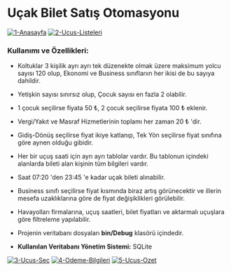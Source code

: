 # Uçak Bilet Satış Otomasyonu

<a href="https://imgbb.com/"><img src="https://i.ibb.co/k1ksZK3/1-Anasayfa.png" alt="1-Anasayfa" border="0" /></a> <a href="https://ibb.co/MfLQ5wt"><img src="https://i.ibb.co/PM80zXP/2-Ucus-Listeleri.png" alt="2-Ucus-Listeleri" border="0" /></a>

### Kullanımı ve Özellikleri:


- Koltuklar 3 kişilik ayrı ayrı tek düzenekte olmak üzere maksimum yolcu sayısı 120 olup, Ekonomi ve Business sınıflarıın her ikisi de bu sayıya dahildir.

- Yetişkin sayısı sınırsız olup, Çocuk sayısı en fazla 2 olabilir.

- 1 çocuk seçilirse fiyata 50 ₺, 2 çocuk seçilirse fiyata 100 ₺ eklenir.

- Vergi/Yakıt ve Masraf Hizmetlerinin toplamı her zaman 20 ₺ 'dir.

- Gidiş-Dönüş seçilirse fiyat ikiye katlanıp, Tek Yön seçilirse fiyat sınıfına göre aynen olduğu gibidir.

- Her bir uçuş saati için ayrı ayrı tablolar vardır. Bu tablonun içindeki alanlarda bileti alan kişinin tüm bilgileri vardır.

- Saat 07:20 'den 23:45 'e kadar uçak bileti alınabilir.

- Business sınıfı seçilirse fiyat kısmında biraz artış görünecektir ve illerin mesefa uzaklıklarına göre de fiyat değişiklikleri görülebilir.

- Havayolları firmalarına, uçuş saatleri, bilet fiyatları ve aktarmalı uçuşlara göre filtreleme yapılabilir.

- Projenin veritabanı dosyaları **bin/Debug** klasörü içindedir.

- **Kullanılan Veritabanı Yönetim Sistemi:** SQLite


<a href="https://ibb.co/KG5WLpP"><img src="https://i.ibb.co/pP1dRB7/3-Ucus-Sec.png" alt="3-Ucus-Sec" border="0"></a>
<a href="https://imgbb.com/"><img src="https://i.ibb.co/FDqSp98/4-Odeme-Bilgileri.png" alt="4-Odeme-Bilgileri" border="0"></a>
<a href="https://ibb.co/4JK0Q7X"><img src="https://i.ibb.co/rvFXWmz/5-Ucus-Ozet.png" alt="5-Ucus-Ozet" border="0"></a><br /><a target='_blank' href='https://imgbb.com/upload'></a><br />
